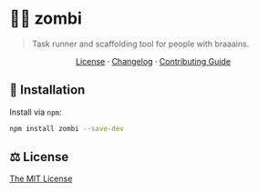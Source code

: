 # 🧟‍♂️ zombi

> Task runner and scaffolding tool for people with braaains.

<p align="center">
  <a href="https://github.com/smithki/zombi/blob/master/LICENSE">License</a> ·
  <a href="https://github.com/smithki/zombi/blob/master/CHANGELOG.md">Changelog</a> ·
  <a href="https://github.com/smithki/zombi/blob/master/CONTRIBUTING.md">Contributing Guide</a>
</p>

## 🔗 Installation

Install via `npm`:

```sh
npm install zombi --save-dev
```

## ⚖️ License

[The MIT License](./LICENSE)
